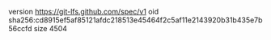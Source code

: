 version https://git-lfs.github.com/spec/v1
oid sha256:cd8915ef5af85121afdc218513e45464f2c5af11e2143920b31b435e7b56ccfd
size 4504
